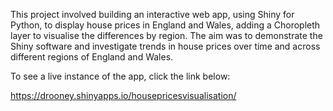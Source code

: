 This project involved building an interactive web app, using Shiny for Python, to display house prices in England and Wales, adding a Choropleth layer to visualise the differences by region. The aim was to demonstrate the Shiny software and investigate trends in house prices over time and across different regions of England and Wales.

To see a live instance of the app, click the link below:

https://drooney.shinyapps.io/housepricesvisualisation/

